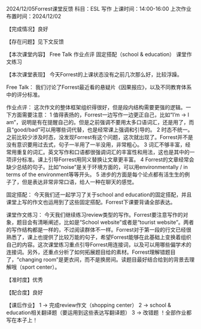 2024/12/05Forrest课堂反馈
科目：ESL 写作
上课时间：14:00-16:00
上次作业布置时间：2024/12/02

【完成情况】良好

【存在问题】见下文反馈

【本次课堂内容】
Free Talk
作业点评
固定搭配（school & education）
课堂作文练习

【本次课堂表现】
今天Forrest的上课状态没有之前几次那么好，比较浮躁。

Free Talk：
我们讨论了Forrest最近看的悬疑片《因果报应》，以及不同教育体系中的评分标准。

作业点评：
这次作文的整体框架组织得很好，但是段内结构需要更强的逻辑。一下方面需要注意：
1 值得表扬的，Forrest一边写作一边更正自己，比如“I’m -> I am”，说明是有在提醒自己的。但是之前强调不要用太多口语词汇，还是用了，而且“good/bad”可以用哪些词代替，也是经常课上强调和引导的。
2 时态不统一。之前比较少涉及时态，没发现Forrest有这个问题，这次就出现了。Forrest并不是没有意识要用过去式，句子一半用了一半没用，非常粗心。
3 词汇不够丰富，经常用重复的词汇。英文写作和口语都很强调词汇的丰富性和用法，这也是其中的一项评分标准。课上引导Forrest用同义替换让文章更丰富。
4 Forrest的文章经常会缺少总结的句子。比如“noise”是关于环境方面的，可以用environmentally / in terms of the environment等等开头。
5 进步的方面是每个论点都有活生生的例子了，但是表达非常非常口语，给人一种在聊天的感觉。

固定搭配：
今天我们还一起学习了关于school and education的固定搭配，并且课堂上写的作文也运用到了这些固定搭配。Forrest下课要背诵全部表达。

课堂作文练习：
今天我们继续练习review类型的写作。Forrest要注意写作的对象，题目会有清晰阐述，比如是“School website”或者是“tourist website”。两者的写作结构都是一样的，不过阅读群体不一样。Forrest对于第一段的行文已经很熟悉了，课上也提供了比较万能的句子，希望Forrest能够在此基础上变换着组织自己的内容。这次课堂练习重点引导Forrest用连接词，以及可以用哪些偏学术的连接词。另外，还重点分析了如何拓展题目给的素材。Forrest理解错题目了，“changing room”是更衣间，而不是换房间。读题目最好结合给到的背景去理解哦（sport center）。


【准时度】优秀

【配合度】良好

【课后作业】
1 -> 完成review作文（shopping center）
2 -> school & education相关翻译题（要运用到这些表达写翻译题）
3 -> 改错题
！全部作业都写在本子上！
